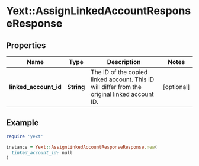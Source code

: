 # Yext::AssignLinkedAccountResponseResponse

## Properties

| Name | Type | Description | Notes |
| ---- | ---- | ----------- | ----- |
| **linked_account_id** | **String** | The ID of the copied linked account. This ID will differ from the original linked account ID. | [optional] |

## Example

```ruby
require 'yext'

instance = Yext::AssignLinkedAccountResponseResponse.new(
  linked_account_id: null
)
```


